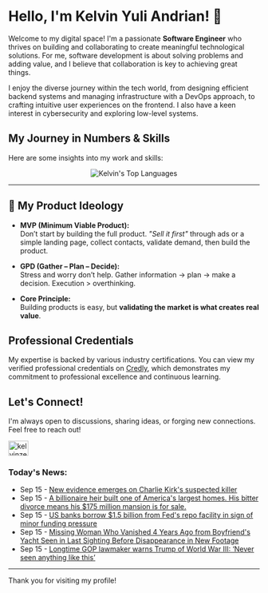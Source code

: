 # Hello, I'm Kelvin Yuli Andrian! 👋

Welcome to my digital space! I'm a passionate **Software Engineer** who thrives on building and collaborating to create meaningful technological solutions. For me, software development is about solving problems and adding value, and I believe that collaboration is key to achieving great things.

I enjoy the diverse journey within the tech world, from designing efficient backend systems and managing infrastructure with a DevOps approach, to crafting intuitive user experiences on the frontend. I also have a keen interest in cybersecurity and exploring low-level systems.

## My Journey in Numbers & Skills

Here are some insights into my work and skills:

<p align="center">
  <img src="https://github-readme-stats.vercel.app/api/top-langs/?username=kelvinzer0&layout=compact&theme=radical" alt="Kelvin's Top Languages" />
</p>

---

## 🚀 My Product Ideology

- **MVP (Minimum Viable Product):**  
  Don’t start by building the full product. *"Sell it first"* through ads or a simple landing page, collect contacts, validate demand, then build the product.

- **GPD (Gather – Plan – Decide):**  
  Stress and worry don’t help. Gather information → plan → make a decision. Execution > overthinking.

- **Core Principle:**  
  Building products is easy, but **validating the market is what creates real value**.

## Professional Credentials

My expertise is backed by various industry certifications. You can view my verified professional credentials on [Credly](https://www.credly.com/users/kelvin-yuli-andrian/badges), which demonstrates my commitment to professional excellence and continuous learning.

## Let's Connect!

I'm always open to discussions, sharing ideas, or forging new connections. Feel free to reach out!

<p align="left">
    <a href="https://linkedin.com/in/kelvinzero" target="blank"><img align="center" src="https://cdn.jsdelivr.net/npm/simple-icons@3.0.1/icons/linkedin.svg" alt="kelvinzero" height="30" width="40" /></a>
</p>

### Today's News:

<!-- feed start -->
- Sep 15 - [New evidence emerges on Charlie Kirk's suspected killer](https://www.yahoo.com/news/videos/evidence-emerges-charlie-kirks-suspected-162207142.html)
- Sep 15 - [A billionaire heir built one of America's largest homes. His bitter divorce means his $175 million mansion is for sale.](https://www.yahoo.com/entertainment/celebrity/articles/billionaire-heir-built-one-americas-095201350.html)
- Sep 15 - [US banks borrow $1.5 billion from Fed's repo facility in sign of minor funding pressure](https://finance.yahoo.com/news/us-banks-borrow-1-5-154902055.html)
- Sep 15 - [Missing Woman Who Vanished 4 Years Ago from Boyfriend's Yacht Seen in Last Sighting Before Disappearance in New Footage](https://www.yahoo.com/news/articles/missing-woman-vanished-4-years-153033098.html)
- Sep 15 - [Longtime GOP lawmaker warns Trump of World War III: ‘Never seen anything like this’](https://www.yahoo.com/news/articles/longtime-gop-lawmaker-warns-trump-134915642.html)
<!-- feed end -->

---

Thank you for visiting my profile!
